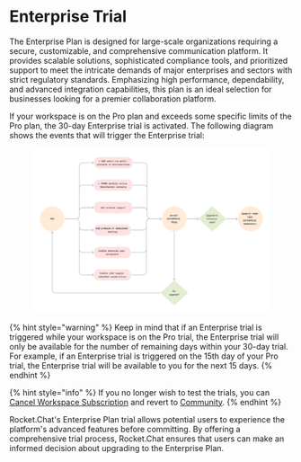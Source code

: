 # Enterprise Trial

The Enterprise Plan is designed for large-scale organizations requiring a secure, customizable, and comprehensive communication platform. It provides scalable solutions, sophisticated compliance tools, and prioritized support to meet the intricate demands of major enterprises and sectors with strict regulatory standards. Emphasizing high performance, dependability, and advanced integration capabilities, this plan is an ideal selection for businesses looking for a premier collaboration platform.

If your workspace is on the Pro plan and exceeds some specific limits of the Pro plan, the 30-day Enterprise trial is activated. The following diagram shows the events that will trigger the Enterprise trial:

<figure><img src="../../.gitbook/assets/proToEnterpriseTrial (2).svg" alt=""><figcaption></figcaption></figure>

{% hint style="warning" %}
Keep in mind that if an Enterprise trial is triggered while your workspace is on the Pro trial, the Enterprise trial will only be available for the number of remaining days within your 30-day trial. For example, if an Enterprise trial is triggered on the 15th day of your Pro trial, the Enterprise trial will be available to you for the next 15 days.
{% endhint %}

{% hint style="info" %}
If you no longer wish to test the trials, you can [Cancel Workspace Subscription](https://docs.rocket.chat/setup-and-configure/license-application#cancel-workspace-subscription) and revert to [Community](https://docs.rocket.chat/readme/our-plans#community).
{% endhint %}

Rocket.Chat's Enterprise Plan trial allows potential users to experience the platform's advanced features before committing. By offering a comprehensive trial process, Rocket.Chat ensures that users can make an informed decision about upgrading to the Enterprise Plan.

